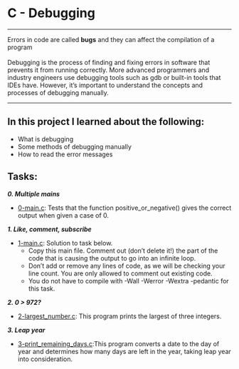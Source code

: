 # C - Debugging
***
Errors in code are called **bugs** and they can affect the compilation of a program<br><br>
Debugging is the process of finding and fixing errors in software that prevents it from running correctly. More advanced programmers and industry engineers use debugging tools such as gdb or built-in tools that IDEs have. However, it’s important to understand the concepts and processes of debugging manually.
***
## In this project I learned about the following:
 * What is debugging
 * Some methods of debugging manually
 * How to read the error messages

## Tasks:
_**0. Multiple mains**_
  * [0-main.c](./0-main.c): Tests that the function positive_or_negative() gives the correct output when given a case of 0.

_**1. Like, comment, subscribe**_
  * [1-main.c](./1-main.c): Solution to task below.
    * Copy this main file. Comment out (don’t delete it!) the part of the code that is causing the output to go into an infinite loop.
    * Don’t add or remove any lines of code, as we will be checking your line count. You are only allowed to comment out existing code.
    * You do not have to compile with -Wall -Werror -Wextra -pedantic for this task.

_**2. 0 > 972?**_
  * [2-largest_number.c](./2-largest_number.c): This program prints the largest of three integers.

_**3. Leap year**_
  * [3-print_remaining_days.c](./3-print_remaining_days.c):This program converts a date to the day of year and determines how many days are left in the year, taking leap year into consideration.
